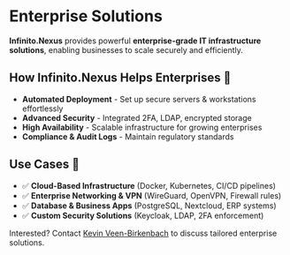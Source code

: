# Enterprise Solutions

**Infinito.Nexus** provides powerful **enterprise-grade IT infrastructure solutions**, enabling businesses to scale securely and efficiently.

## How Infinito.Nexus Helps Enterprises 🔧
- **Automated Deployment** - Set up secure servers & workstations effortlessly
- **Advanced Security** - Integrated 2FA, LDAP, encrypted storage
- **High Availability** - Scalable infrastructure for growing enterprises
- **Compliance & Audit Logs** - Maintain regulatory standards

## Use Cases 💼
- ✅ **Cloud-Based Infrastructure** (Docker, Kubernetes, CI/CD pipelines)
- ✅ **Enterprise Networking & VPN** (WireGuard, OpenVPN, Firewall rules)
- ✅ **Database & Business Apps** (PostgreSQL, Nextcloud, ERP systems)
- ✅ **Custom Security Solutions** (Keycloak, LDAP, 2FA enforcement)

Interested? Contact [Kevin Veen-Birkenbach](mailto:kevin@veen.world) to discuss tailored enterprise solutions.